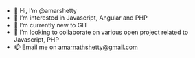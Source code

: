 - 👋 Hi, I’m @amarshetty
- 👀 I’m interested in Javascript, Angular and PHP
- 🌱 I’m currently new to GIT
- 💞️ I’m looking to collaborate on various open project related to Javascript, PHP
- 📫 Email me on amarnathshetty@gmail.com

<!---
amarshetty/amarshetty is a ✨ special ✨ repository because its `README.md` (this file) appears on your GitHub profile.
You can click the Preview link to take a look at your changes.
--->
